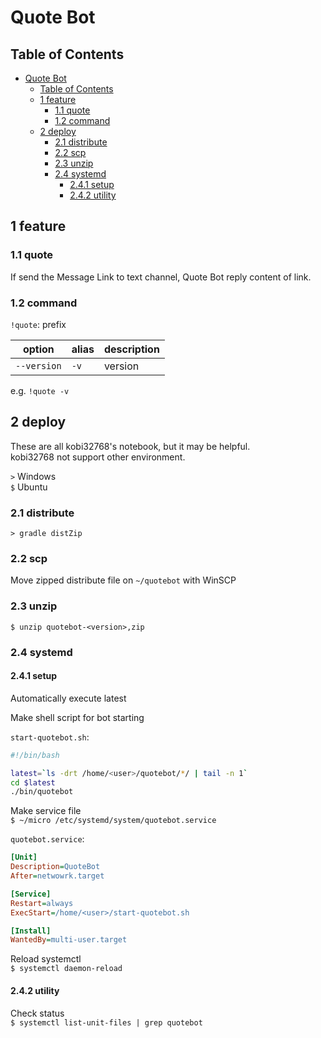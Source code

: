 # Quote Bot

## Table of Contents

- [Quote Bot](#quote-bot)
  - [Table of Contents](#table-of-contents)
  - [1 feature](#1-feature)
    - [1.1 quote](#11-quote)
    - [1.2 command](#12-command)
  - [2 deploy](#2-deploy)
    - [2.1 distribute](#21-distribute)
    - [2.2 scp](#22-scp)
    - [2.3 unzip](#23-unzip)
    - [2.4 systemd](#24-systemd)
      - [2.4.1 setup](#241-setup)
      - [2.4.2 utility](#242-utility)

## 1 feature

### 1.1 quote

If send the Message Link to text channel, Quote Bot reply content of link.

### 1.2 command

`!quote`: prefix

|option|alias|description|
| ---- | --- | --------- |
|`--version`|`-v`|version|

e.g. `!quote -v`

## 2 deploy

These are all kobi32768's notebook, but it may be helpful.  
kobi32768 not support other environment.

`>` Windows  
`$` Ubuntu

### 2.1 distribute

`> gradle distZip`

### 2.2 scp

Move zipped distribute file on `~/quotebot` with WinSCP

### 2.3 unzip

`$ unzip quotebot-<version>,zip`

### 2.4 systemd

#### 2.4.1 setup

Automatically execute latest

Make shell script for bot starting

`start-quotebot.sh`:

```bash
#!/bin/bash

latest=`ls -drt /home/<user>/quotebot/*/ | tail -n 1`
cd $latest
./bin/quotebot
```

Make service file  
`$ ~/micro /etc/systemd/system/quotebot.service`

`quotebot.service`:

```INI
[Unit]
Description=QuoteBot
After=netwowrk.target

[Service]
Restart=always
ExecStart=/home/<user>/start-quotebot.sh

[Install]
WantedBy=multi-user.target
```

Reload systemctl  
`$ systemctl daemon-reload`

#### 2.4.2 utility

Check status  
`$ systemctl list-unit-files | grep quotebot`

